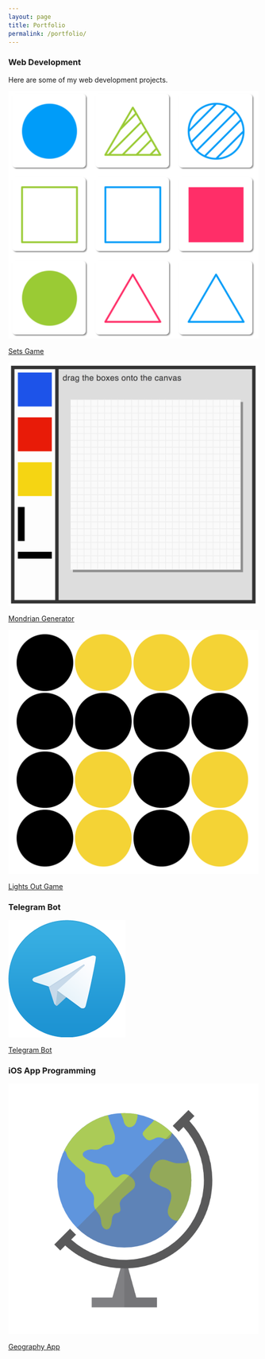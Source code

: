 ```yaml
---
layout: page
title: Portfolio
permalink: /portfolio/
---
```


### Web Development

Here are some of my web development projects.

<div class="flex-container">
  <div class="card">
    <a href="/portfolio/sets/">
      <img src="/portfolio/images/sets.png" />
      <p>Sets Game</p>
    </a>
  </div>

  <div class="card">
    <a href="/portfolio/mondrian/">
      <img src="/portfolio/images/mondrian.png" />
      <p>Mondrian Generator</p>
    </a>
  </div>
  
  <div class="card">
    <a href="/portfolio/lights-out/">
      <img src="/portfolio/images/lights-out.png" />
      <p>Lights Out Game</p>
    </a>
  </div>
</div>


### Telegram Bot

<div class="flex-container">
  <div class="card">
    <a href="/portfolio/telegram-bot/">
      <img src="/portfolio/images/telegram.png" />
      <p>Telegram Bot</p>
    </a>
  </div>
</div>

### iOS App Programming

<div class="flex-container">
  <div class="card">
    <a href="/portfolio/geography-app/">
      <img src="/portfolio/images/geog-app.png" />
      <p>Geography App</p>
    </a>
  </div>
</div>